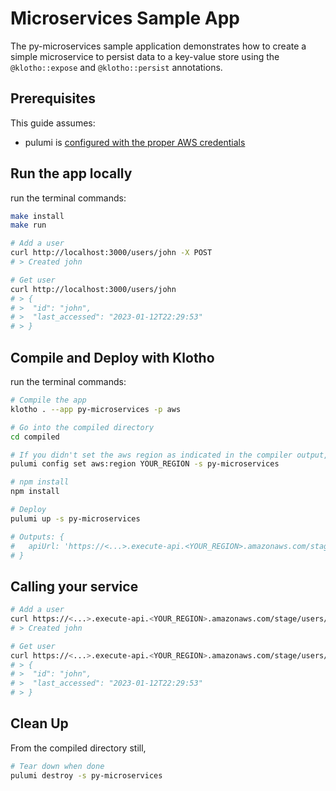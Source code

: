 # Microservices Sample App

The py-microservices sample application demonstrates how to create a simple microservice to persist data to a key-value store using the `@klotho::expose` and `@klotho::persist` annotations.

## Prerequisites

This guide assumes:
- pulumi is [configured with the proper AWS credentials](https://www.pulumi.com/docs/get-started/aws/begin/#configure-pulumi-to-access-your-aws-account)


## Run the app locally

run the terminal commands:
```sh
make install
make run
```

```sh
# Add a user
curl http://localhost:3000/users/john -X POST
# > Created john

# Get user
curl http://localhost:3000/users/john
# > {
# >  "id": "john",
# >  "last_accessed": "2023-01-12T22:29:53"
# > }
```

## Compile and Deploy with Klotho

run the terminal commands:
```sh
# Compile the app
klotho . --app py-microservices -p aws

# Go into the compiled directory
cd compiled

# If you didn't set the aws region as indicated in the compiler output, do that now
pulumi config set aws:region YOUR_REGION -s py-microservices

# npm install
npm install

# Deploy
pulumi up -s py-microservices

# Outputs: {
#   apiUrl: 'https://<...>.execute-api.<YOUR_REGION>.amazonaws.com/stage/'
# }

```
## Calling your service

```sh
# Add a user
curl https://<...>.execute-api.<YOUR_REGION>.amazonaws.com/stage/users/john -X POST
# > Created john

# Get user
curl https://<...>.execute-api.<YOUR_REGION>.amazonaws.com/stage/users/john
# > {
# >  "id": "john",
# >  "last_accessed": "2023-01-12T22:29:53"
# > }
```

## Clean Up
From the compiled directory still,
```sh
# Tear down when done
pulumi destroy -s py-microservices
```